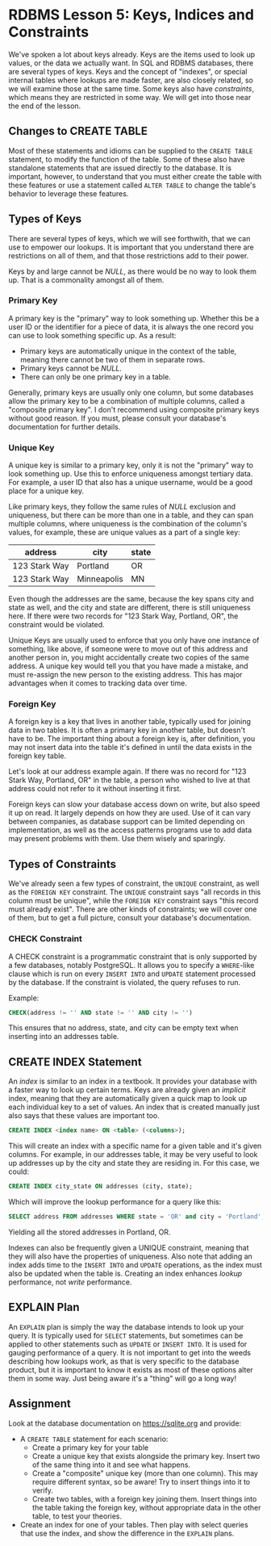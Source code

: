 # RDBMS Lesson 5: Keys, Indices and Constraints

We've spoken a lot about keys already. Keys are the items used to look up
values, or the data we actually want. In SQL and RDBMS databases, there are
several types of keys. Keys and the concept of "indexes", or special internal
tables where lookups are made faster, are also closely related, so we will
examine those at the same time. Some keys also have _constraints_, which means
they are restricted in some way. We will get into those near the end of the
lesson.

## Changes to CREATE TABLE

Most of these statements and idioms can be supplied to the `CREATE TABLE`
statement, to modify the function of the table. Some of these also have
standalone statements that are issued directly to the database. It is
important, however, to understand that you must either create the table with
these features or use a statement called `ALTER TABLE` to change the table's
behavior to leverage these features.

## Types of Keys

There are several types of keys, which we will see forthwith, that we can use
to empower our lookups. It is important that you understand there are
restrictions on all of them, and that those restrictions add to their power.

Keys by and large cannot be _NULL_, as there would be no way to look them up.
That is a commonality amongst all of them.

### Primary Key

A primary key is the "primary" way to look something up. Whether this be a user
ID or the identifier for a piece of data, it is always the one record you can
use to look something specific up. As a result:

- Primary keys are automatically unique in the context of the table, meaning
  there cannot be two of them in separate rows.
- Primary keys cannot be _NULL_.
- There can only be one primary key in a table.

Generally, primary keys are usually only one column, but some databases allow
the primary key to be a combination of multiple columns, called a "composite
primary key". I don't recommend using composite primary keys without good
reason. If you must, please consult your database's documentation for further
details.

### Unique Key

A unique key is similar to a primary key, only it is not the "primary" way to
look something up. Use this to enforce uniqueness amongst tertiary data. For
example, a user ID that also has a unique username, would be a good place for a
unique key.

Like primary keys, they follow the same rules of _NULL_ exclusion and
uniqueness, but there can be more than one in a table, and they can span
multiple columns, where uniqueness is the combination of the column's values,
for example, these are unique values as a part of a single key:

| address       | city        | state |
| ------------- | ----------- | ----- |
| 123 Stark Way | Portland    | OR    |
| 123 Stark Way | Minneapolis | MN    |

Even though the addresses are the same, because the key spans city and state as
well, and the city and state are different, there is still uniqueness here. If
there were two records for "123 Stark Way, Portland, OR", the constraint would
be violated.

Unique Keys are usually used to enforce that you only have one instance of
something, like above, if someone were to move out of this address and another
person in, you might accidentally create two copies of the same address. A
unique key would tell you that you have made a mistake, and must re-assign the
new person to the existing address. This has major advantages when it comes to
tracking data over time.

### Foreign Key

A foreign key is a key that lives in another table, typically used for joining
data in two tables. It is often a primary key in another table, but doesn't
have to be. The important thing about a foreign key is, after definition, you
may not insert data into the table it's defined in until the data exists in the
foreign key table.

Let's look at our address example again. If there was no record for "123 Stark
Way, Portland, OR" in the table, a person who wished to live at that address
could not refer to it without inserting it first.

Foreign keys can slow your database access down on write, but also speed it up
on read. It largely depends on how they are used. Use of it can vary between
companies, as database support can be limited depending on implementation, as
well as the access patterns programs use to add data may present problems with
them. Use them wisely and sparingly.

## Types of Constraints

We've already seen a few types of constraint, the `UNIQUE` constraint, as well
as the `FOREIGN KEY` constraint. The `UNIQUE` constraint says "all records in this
column must be unique", while the `FOREIGN KEY` constraint says "this record
must already exist". There are other kinds of constraints; we will cover one of
them, but to get a full picture, consult your database's documentation.

### CHECK Constraint

A CHECK constraint is a programmatic constraint that is only supported by a few
databases, notably PostgreSQL. It allows you to specify a `WHERE`-like clause
which is run on every `INSERT INTO` and `UPDATE` statement processed by the
database. If the constraint is violated, the query refuses to run.

Example:

```sql
CHECK(address != '' AND state != '' AND city != '')
```

This ensures that no address, state, and city can be empty text when inserting
into an addresses table.

## CREATE INDEX Statement

An _index_ is similar to an index in a textbook. It provides your database with
a faster way to look up certain terms. Keys are already given an _implicit_
index, meaning that they are automatically given a quick map to look up each
individual key to a set of values. An index that is created manually just also
says that these values are important too.

```sql
CREATE INDEX <index name> ON <table> (<columns>);
```

This will create an index with a specific name for a given table and it's given
columns. For example, in our addresses table, it may be very useful to look up
addresses up by the city and state they are residing in. For this case, we
could:

```sql
CREATE INDEX city_state ON addresses (city, state);
```

Which will improve the lookup performance for a query like this:

```sql
SELECT address FROM addresses WHERE state = 'OR' and city = 'Portland';
```

Yielding all the stored addresses in Portland, OR.

Indexes can also be frequently given a UNIQUE constraint, meaning that they
will also have the properties of uniqueness. Also note that adding an index
adds time to the `INSERT INTO` and `UPDATE` operations, as the index must also
be updated when the table is. Creating an index enhances _lookup_ performance,
not _write_ performance.

## EXPLAIN Plan

An `EXPLAIN` plan is simply the way the database intends to look up your query.
It is typically used for `SELECT` statements, but sometimes can be applied to
other statements such as `UPDATE` or `INSERT INTO`. It is used for gauging
performance of a query. It is not important to get into the weeds describing
how lookups work, as that is very specific to the database product, but it is
important to know it exists as most of these options alter them in some way.
Just being aware it's a "thing" will go a long way!

## Assignment

Look at the database documentation on https://sqlite.org and provide:

- A `CREATE TABLE` statement for each scenario:
  - Create a primary key for your table
  - Create a unique key that exists alongside the primary key. Insert two of
    the same thing into it and see what happens.
  - Create a "composite" unique key (more than one column). This may require
    different syntax, so be aware! Try to insert things into it to verify.
  - Create two tables, with a foreign key joining them. Insert things into the
    table taking the foreign key, without appropriate data in the other table,
    to test your theories.
- Create an index for one of your tables. Then play with select queries that
  use the index, and show the difference in the `EXPLAIN` plans.
